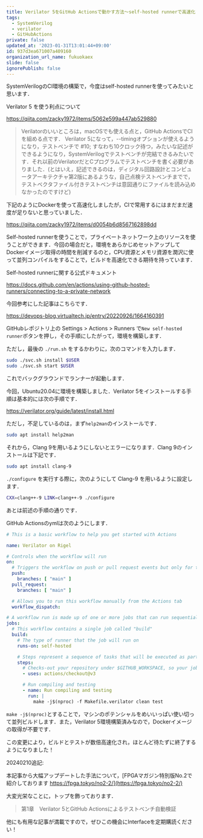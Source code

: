 ```yaml
---
title: Verilator 5をGitHub Actionsで動かす方法〜self-hosted runnerで高速化
tags:
  - SystemVerilog
  - verilator
  - GitHubActions
private: false
updated_at: '2023-01-31T13:01:44+09:00'
id: 937d3ea671007a409160
organization_url_name: fukuokaex
slide: false
ignorePublish: false
---
```

SystemVerilogのCI環境の構築で，今度はself-hosted runnerを使ってみたいと思います．

Verilator 5 を使う利点について

https://qiita.com/zacky1972/items/5062e599a447ab529880

> Verilatorのいいところは，macOSでも使える点と，GitHub ActionsでCIを組める点です．
Verilator 5になって，--timingオプションが使えるようになり，テストベンチで #10; すなわち10クロック待つ，みたいな記述ができるようになり，SystemVerilogでテストベンチが完結できるみたいです．それ以前のVerilatorだとCプログラムでテストベンチを書く必要がありました．(とはいえ，記述できるのは，ディジタル回路設計とコンピュータアーキテクチャ第2版にあるような，自己点検テストベンチまでで，テストベクタファイル付きテストベンチは意図通りにファイルを読み込めなかったのですけど)

下記のようにDockerを使って高速化しましたが，CIで常用するにはまだまだ速度が足りないと思っていました．

https://qiita.com/zacky1972/items/d0054b6d8567162898dd

Self-hosted runnerを使うことで，プライベートネットワーク上のリソースを使うことができます．今回の場合だと，環境をあらかじめセットアップしてDockerイメージ取得の時間を削減するのと，CPU資源とメモリ資源を潤沢に使って並列コンパイルをすることで，ビルドを高速化できる期待を持っています．

Self-hosted runnerに関する公式ドキュメント

https://docs.github.com/en/actions/using-github-hosted-runners/connecting-to-a-private-network

今回参考にした記事はこちらです．

https://devops-blog.virtualtech.jp/entry/20220926/1664160391

GitHubレポジトリ上の Settings > Actions > Runners で`New self-hosted runner`ボタンを押し，その手順にしたがって，環境を構築します．

ただし，最後の `./run.sh` をするかわりに，次のコマンドを入力します．

```bash
sudo ./svc.sh install $USER
sudo ./svc.sh start $USER
```

これでバックグラウンドでランナーが起動します．

今回，Ubuntu20.04に環境を構築しました．Verilator 5をインストールする手順は基本的には次の手順です．

https://verilator.org/guide/latest/install.html

ただし，不足しているのは，まず`help2man`のインストールです．

```bash
sudo apt install help2man
```

それから，Clang 9を用いるようにしないとエラーになります．Clang 9のインストールは下記です．

```bash
sudo apt install clang-9
```

`./configure` を実行する際に，次のようにして Clang-9 を用いるように設定します．

```bash
CXX=clang++-9 LINK=clang++-9 ./configure
```

あとは前述の手順の通りです．

GitHub Actionsのymlは次のようにします．

```yaml:verilator_on_local.yml
# This is a basic workflow to help you get started with Actions

name: Verilator on Rigel

# Controls when the workflow will run
on:
  # Triggers the workflow on push or pull request events but only for the "main" branch
  push:
    branches: [ "main" ]
  pull_request:
    branches: [ "main" ]

  # Allows you to run this workflow manually from the Actions tab
  workflow_dispatch:

# A workflow run is made up of one or more jobs that can run sequentially or in parallel
jobs:
  # This workflow contains a single job called "build"
  build:
    # The type of runner that the job will run on
    runs-on: self-hosted

    # Steps represent a sequence of tasks that will be executed as part of the job
    steps:
      # Checks-out your repository under $GITHUB_WORKSPACE, so your job can access it
      - uses: actions/checkout@v3

      # Run compiling and testing
      - name: Run compiling and testing
        run: |
          make -j$(nproc) -f Makefile.verilator clean test
```

`make -j$(nproc)`とすることで，マシンのポテンシャルをめいいっぱい使い切って並列ビルドします．また，Verilator 5環境構築済みなので，Dockerイメージの取得が不要です．

この変更により，ビルドとテストが数倍高速化され，ほとんど待たずに終了するようになりました！

20240210追記:

本記事から大幅アップデートした手法について，[FPGAマガジン特別版No.2で紹介しております https://fpga.tokyo/no2-2/](https://fpga.tokyo/no2-2/)

大変光栄なことに，トップを飾っております．

> 第1章　Verilator 5とGitHub Actionsによるテストベンチ自動検証

他にも有用な記事が満載ですので，ぜひこの機会にInterfaceを定期購読ください！